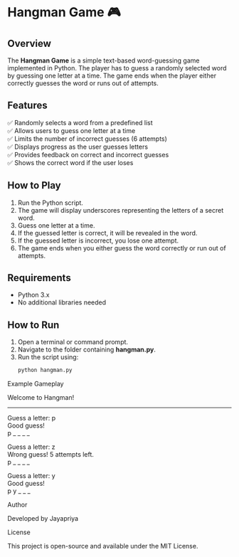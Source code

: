 # Hangman Game 🎮  

## Overview  
The **Hangman Game** is a simple text-based word-guessing game implemented in Python. The player has to guess a randomly selected word by guessing one letter at a time. The game ends when the player either correctly guesses the word or runs out of attempts.  

## Features  
✅ Randomly selects a word from a predefined list  
✅ Allows users to guess one letter at a time  
✅ Limits the number of incorrect guesses (6 attempts)  
✅ Displays progress as the user guesses letters  
✅ Provides feedback on correct and incorrect guesses  
✅ Shows the correct word if the user loses  

## How to Play  
1. Run the Python script.  
2. The game will display underscores representing the letters of a secret word.  
3. Guess one letter at a time.  
4. If the guessed letter is correct, it will be revealed in the word.  
5. If the guessed letter is incorrect, you lose one attempt.  
6. The game ends when you either guess the word correctly or run out of attempts.  

## Requirements  
- Python 3.x  
- No additional libraries needed  

## How to Run  
1. Open a terminal or command prompt.  
2. Navigate to the folder containing **hangman.py**.  
3. Run the script using:  
   ```sh
   python hangman.py

Example Gameplay

Welcome to Hangman!  
_ _ _ _ _  

Guess a letter: p  
Good guess!  
p _ _ _ _  

Guess a letter: z  
Wrong guess! 5 attempts left.  
p _ _ _ _  

Guess a letter: y  
Good guess!  
p y _ _ _

Author

Developed by Jayapriya

License

This project is open-source and available under the MIT License.
